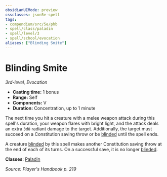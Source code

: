 ```yaml
---
obsidianUIMode: preview
cssclasses: json5e-spell
tags:
- compendium/src/5e/phb
- spell/class/paladin
- spell/level/3
- spell/school/evocation
aliases: ["Blinding Smite"]
---
```

# Blinding Smite
*3rd-level, Evocation*  

- **Casting time:** 1 bonus
- **Range:** Self
- **Components:** V
- **Duration:** Concentration, up to 1 minute

The next time you hit a creature with a melee weapon attack during this spell's duration, your weapon flares with bright light, and the attack deals an extra `3d8` radiant damage to the target. Additionally, the target must succeed on a Constitution saving throw or be [blinded](z_compendium/rules/conditions.md#blinded) until the spell ends.

A creature [blinded](z_compendium/rules/conditions.md#blinded) by this spell makes another Constitution saving throw at the end of each of its turns. On a successful save, it is no longer [blinded](z_compendium/rules/conditions.md#blinded).

**Classes**: [Paladin](z_compendium/classes/paladin.md)

*Source: Player's Handbook p. 219*